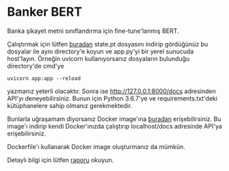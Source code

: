 # Banker BERT

Banka şikayet metni sınıflandırma için fine-tune'lanmış BERT. 

Çalıştırmak için lütfen [buradan](https://drive.google.com/file/d/1y_Ym4tij9C_esgbW8XzzA6FrcPYNd_Mh/view?usp=sharing) state.pt dosyasını indirip gördüğünüz bu dosyalar ile aynı directory'e koyun ve app.py'yi bir yerel sunucuda host'layın. Örneğin uvicorn kullanıyorsanız dosyaların bulunduğu directory'de cmd'ye 
```
uvicorn app:app --reload
```
yazmanız yeterli olacaktır. Sonra ise http://127.0.0.1:8000/docs adresinden API'yı deneyebilirsiniz. Bunun için Python 3.6.7'ye ve requirements.txt'deki kütüphanelere sahip olmanız gerekmektedir.

Bunlarla uğraşamam diyorsanız Docker image'ına [buradan](https://hub.docker.com/repository/docker/demegire/sumooo) erişebilirsiniz. Bu image'ı indirip kendi Docker'ınızda çalıştırıp localhost/docs adresinde API'ya erişebilirsiniz. 

Dockerfile'ı kullanarak Docker image oluşturmanız da mümkün.

Detaylı bilgi için lütfen [raporu](https://colab.research.google.com/drive/1J-q5sP8CQHIBlJan21gOrKw9NihbGS85?usp=sharing) okuyun.
